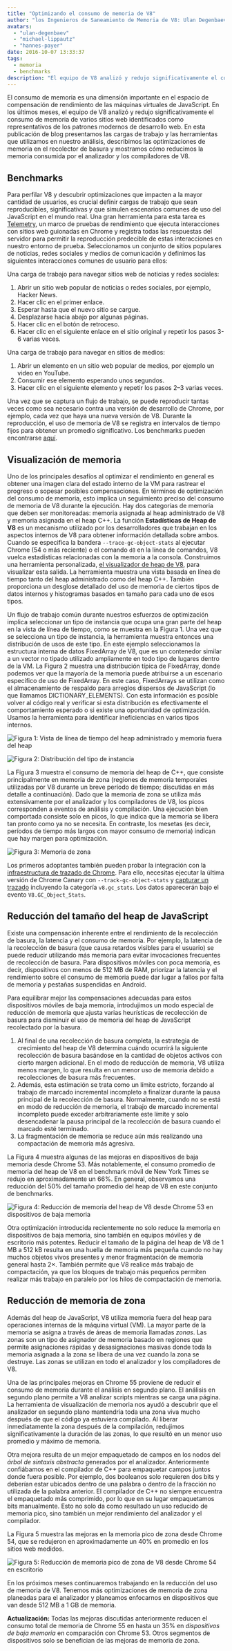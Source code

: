 ```yaml
---
title: "Optimizando el consumo de memoria de V8"
author: "los Ingenieros de Saneamiento de Memoria de V8: Ulan Degenbaev, Michael Lippautz, Hannes Payer y Toon Verwaest"
avatars:
  - "ulan-degenbaev"
  - "michael-lippautz"
  - "hannes-payer"
date: 2016-10-07 13:33:37
tags:
  - memoria
  - benchmarks
description: "El equipo de V8 analizó y redujo significativamente el consumo de memoria de varios sitios web que fueron identificados como representativos de los patrones modernos de desarrollo web."
---
```

El consumo de memoria es una dimensión importante en el espacio de compensación de rendimiento de las máquinas virtuales de JavaScript. En los últimos meses, el equipo de V8 analizó y redujo significativamente el consumo de memoria de varios sitios web identificados como representativos de los patrones modernos de desarrollo web. En esta publicación de blog presentamos las cargas de trabajo y las herramientas que utilizamos en nuestro análisis, describimos las optimizaciones de memoria en el recolector de basura y mostramos cómo reducimos la memoria consumida por el analizador y los compiladores de V8.

<!--truncate-->
## Benchmarks

Para perfilar V8 y descubrir optimizaciones que impacten a la mayor cantidad de usuarios, es crucial definir cargas de trabajo que sean reproducibles, significativas y que simulen escenarios comunes de uso del JavaScript en el mundo real. Una gran herramienta para esta tarea es [Telemetry](https://catapult.gsrc.io/telemetry), un marco de pruebas de rendimiento que ejecuta interacciones con sitios web guionadas en Chrome y registra todas las respuestas del servidor para permitir la reproducción predecible de estas interacciones en nuestro entorno de prueba. Seleccionamos un conjunto de sitios populares de noticias, redes sociales y medios de comunicación y definimos las siguientes interacciones comunes de usuario para ellos:

Una carga de trabajo para navegar sitios web de noticias y redes sociales:

1. Abrir un sitio web popular de noticias o redes sociales, por ejemplo, Hacker News.
1. Hacer clic en el primer enlace.
1. Esperar hasta que el nuevo sitio se cargue.
1. Desplazarse hacia abajo por algunas páginas.
1. Hacer clic en el botón de retroceso.
1. Hacer clic en el siguiente enlace en el sitio original y repetir los pasos 3-6 varias veces.

Una carga de trabajo para navegar en sitios de medios:

1. Abrir un elemento en un sitio web popular de medios, por ejemplo un video en YouTube.
1. Consumir ese elemento esperando unos segundos.
1. Hacer clic en el siguiente elemento y repetir los pasos 2–3 varias veces.

Una vez que se captura un flujo de trabajo, se puede reproducir tantas veces como sea necesario contra una versión de desarrollo de Chrome, por ejemplo, cada vez que haya una nueva versión de V8. Durante la reproducción, el uso de memoria de V8 se registra en intervalos de tiempo fijos para obtener un promedio significativo. Los benchmarks pueden encontrarse [aquí](https://cs.chromium.org/chromium/src/tools/perf/page_sets/system_health/browsing_stories.py?q=browsing+news&sq=package:chromium&dr=CS&l=11).

## Visualización de memoria

Uno de los principales desafíos al optimizar el rendimiento en general es obtener una imagen clara del estado interno de la VM para rastrear el progreso o sopesar posibles compensaciones. En términos de optimización del consumo de memoria, esto implica un seguimiento preciso del consumo de memoria de V8 durante la ejecución. Hay dos categorías de memoria que deben ser monitoreadas: memoria asignada al heap administrado de V8 y memoria asignada en el heap C++. La función **Estadísticas de Heap de V8** es un mecanismo utilizado por los desarrolladores que trabajan en los aspectos internos de V8 para obtener información detallada sobre ambos. Cuando se especifica la bandera `--trace-gc-object-stats` al ejecutar Chrome (54 o más reciente) o el comando `d8` en la línea de comandos, V8 vuelca estadísticas relacionadas con la memoria a la consola. Construimos una herramienta personalizada, [el visualizador de heap de V8](https://mlippautz.github.io/v8-heap-stats/), para visualizar esta salida. La herramienta muestra una vista basada en línea de tiempo tanto del heap administrado como del heap C++. También proporciona un desglose detallado del uso de memoria de ciertos tipos de datos internos y histogramas basados en tamaño para cada uno de esos tipos.

Un flujo de trabajo común durante nuestros esfuerzos de optimización implica seleccionar un tipo de instancia que ocupa una gran parte del heap en la vista de línea de tiempo, como se muestra en la Figura 1. Una vez que se selecciona un tipo de instancia, la herramienta muestra entonces una distribución de usos de este tipo. En este ejemplo seleccionamos la estructura interna de datos FixedArray de V8, que es un contenedor similar a un vector no tipado utilizado ampliamente en todo tipo de lugares dentro de la VM. La Figura 2 muestra una distribución típica de FixedArray, donde podemos ver que la mayoría de la memoria puede atribuirse a un escenario específico de uso de FixedArray. En este caso, FixedArrays se utilizan como el almacenamiento de respaldo para arreglos dispersos de JavaScript (lo que llamamos DICTIONARY\_ELEMENTS). Con esta información es posible volver al código real y verificar si esta distribución es efectivamente el comportamiento esperado o si existe una oportunidad de optimización. Usamos la herramienta para identificar ineficiencias en varios tipos internos.

![Figura 1: Vista de línea de tiempo del heap administrado y memoria fuera del heap](/_img/optimizing-v8-memory/timeline-view.png)

![Figura 2: Distribución del tipo de instancia](/_img/optimizing-v8-memory/distribution.png)

La Figura 3 muestra el consumo de memoria del heap de C++, que consiste principalmente en memoria de zona (regiones de memoria temporales utilizadas por V8 durante un breve período de tiempo; discutidas en más detalle a continuación). Dado que la memoria de zona se utiliza más extensivamente por el analizador y los compiladores de V8, los picos corresponden a eventos de análisis y compilación. Una ejecución bien comportada consiste solo en picos, lo que indica que la memoria se libera tan pronto como ya no se necesita. En contraste, los mesetas (es decir, períodos de tiempo más largos con mayor consumo de memoria) indican que hay margen para optimización.

![Figura 3: Memoria de zona](/_img/optimizing-v8-memory/zone-memory.png)

Los primeros adoptantes también pueden probar la integración con la [infraestructura de trazado de Chrome](https://www.chromium.org/developers/how-tos/trace-event-profiling-tool). Para ello, necesitas ejecutar la última versión de Chrome Canary con `--track-gc-object-stats` y [capturar un trazado](https://www.chromium.org/developers/how-tos/trace-event-profiling-tool/recording-tracing-runs#TOC-Capture-a-trace-on-Chrome-desktop) incluyendo la categoría `v8.gc_stats`. Los datos aparecerán bajo el evento `V8.GC_Object_Stats`.

## Reducción del tamaño del heap de JavaScript

Existe una compensación inherente entre el rendimiento de la recolección de basura, la latencia y el consumo de memoria. Por ejemplo, la latencia de la recolección de basura (que causa retardos visibles para el usuario) se puede reducir utilizando más memoria para evitar invocaciones frecuentes de recolección de basura. Para dispositivos móviles con poca memoria, es decir, dispositivos con menos de 512 MB de RAM, priorizar la latencia y el rendimiento sobre el consumo de memoria puede dar lugar a fallos por falta de memoria y pestañas suspendidas en Android.

Para equilibrar mejor las compensaciones adecuadas para estos dispositivos móviles de baja memoria, introdujimos un modo especial de reducción de memoria que ajusta varias heurísticas de recolección de basura para disminuir el uso de memoria del heap de JavaScript recolectado por la basura.

1. Al final de una recolección de basura completa, la estrategia de crecimiento del heap de V8 determina cuándo ocurrirá la siguiente recolección de basura basándose en la cantidad de objetos activos con cierto margen adicional. En el modo de reducción de memoria, V8 utiliza menos margen, lo que resulta en un menor uso de memoria debido a recolecciones de basura más frecuentes.
1. Además, esta estimación se trata como un límite estricto, forzando al trabajo de marcado incremental incompleto a finalizar durante la pausa principal de la recolección de basura. Normalmente, cuando no se está en modo de reducción de memoria, el trabajo de marcado incremental incompleto puede exceder arbitrariamente este límite y solo desencadenar la pausa principal de la recolección de basura cuando el marcado esté terminado.
1. La fragmentación de memoria se reduce aún más realizando una compactación de memoria más agresiva.

La Figura 4 muestra algunas de las mejoras en dispositivos de baja memoria desde Chrome 53. Más notablemente, el consumo promedio de memoria del heap de V8 en el benchmark móvil de New York Times se redujo en aproximadamente un 66%. En general, observamos una reducción del 50% del tamaño promedio del heap de V8 en este conjunto de benchmarks.

![Figura 4: Reducción de memoria del heap de V8 desde Chrome 53 en dispositivos de baja memoria](/_img/optimizing-v8-memory/heap-memory-reduction.png)

Otra optimización introducida recientemente no solo reduce la memoria en dispositivos de baja memoria, sino también en equipos móviles y de escritorio más potentes. Reducir el tamaño de la página del heap de V8 de 1 MB a 512 kB resulta en una huella de memoria más pequeña cuando no hay muchos objetos vivos presentes y menor fragmentación de memoria general hasta 2×. También permite que V8 realice más trabajo de compactación, ya que los bloques de trabajo más pequeños permiten realizar más trabajo en paralelo por los hilos de compactación de memoria.

## Reducción de memoria de zona

Además del heap de JavaScript, V8 utiliza memoria fuera del heap para operaciones internas de la máquina virtual (VM). La mayor parte de la memoria se asigna a través de áreas de memoria llamadas _zonas_. Las zonas son un tipo de asignador de memoria basado en regiones que permite asignaciones rápidas y desasignaciones masivas donde toda la memoria asignada a la zona se libera de una vez cuando la zona se destruye. Las zonas se utilizan en todo el analizador y los compiladores de V8.

Una de las principales mejoras en Chrome 55 proviene de reducir el consumo de memoria durante el análisis en segundo plano. El análisis en segundo plano permite a V8 analizar scripts mientras se carga una página. La herramienta de visualización de memoria nos ayudó a descubrir que el analizador en segundo plano mantendría toda una zona viva mucho después de que el código ya estuviera compilado. Al liberar inmediatamente la zona después de la compilación, redujimos significativamente la duración de las zonas, lo que resultó en un menor uso promedio y máximo de memoria.

Otra mejora resulta de un mejor empaquetado de campos en los nodos del _árbol de sintaxis abstracta_ generados por el analizador. Anteriormente confiábamos en el compilador de C++ para empaquetar campos juntos donde fuera posible. Por ejemplo, dos booleanos solo requieren dos bits y deberían estar ubicados dentro de una palabra o dentro de la fracción no utilizada de la palabra anterior. El compilador de C++ no siempre encuentra el empaquetado más comprimido, por lo que en su lugar empaquetamos bits manualmente. Esto no solo da como resultado un uso reducido de memoria pico, sino también un mejor rendimiento del analizador y el compilador.

La Figura 5 muestra las mejoras en la memoria pico de zona desde Chrome 54, que se redujeron en aproximadamente un 40% en promedio en los sitios web medidos.

![Figura 5: Reducción de memoria pico de zona de V8 desde Chrome 54 en escritorio](/_img/optimizing-v8-memory/peak-zone-memory-reduction.png)

En los próximos meses continuaremos trabajando en la reducción del uso de memoria de V8. Tenemos más optimizaciones de memoria de zona planeadas para el analizador y planeamos enfocarnos en dispositivos que van desde 512 MB a 1 GB de memoria.

**Actualización:** Todas las mejoras discutidas anteriormente reducen el consumo total de memoria de Chrome 55 en hasta un 35% en _dispositivos de baja memoria_ en comparación con Chrome 53. Otros segmentos de dispositivos solo se benefician de las mejoras de memoria de zona.
